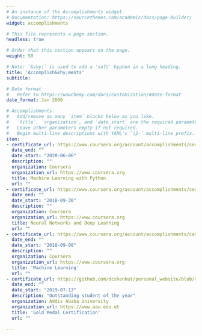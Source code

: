 ```yaml
---
# An instance of the Accomplishments widget.
# Documentation: https://sourcethemes.com/academic/docs/page-builder/
widget: accomplishments

# This file represents a page section.
headless: true

# Order that this section appears on the page.
weight: 50

# Note: `&shy;` is used to add a 'soft' hyphen in a long heading.
title: 'Accomplish&shy;ments'
subtitle:

# Date format
#   Refer to https://wowchemy.com/docs/customization/#date-format
date_format: Jan 2006

# Accomplishments.
#   Add/remove as many `item` blocks below as you like.
#   `title`, `organization`, and `date_start` are the required parameters.
#   Leave other parameters empty if not required.
#   Begin multi-line descriptions with YAML's `|2-` multi-line prefix.
item:
- certificate_url: https://www.coursera.org/account/accomplishments/certificate/WEHEM7SWSD4G
  date_end: ""
  date_start: "2020-06-06"
  description: ""
  organization: Coursera
  organization_url: https://www.coursera.org
  title: Machine Learning with Python
  url: ""
- certificate_url: https://www.coursera.org/account/accomplishments/certificate/WU52D5FLH6ZC
  date_end: ""
  date_start: "2018-09-30"
  description: ""
  organization: Coursera
  organization_url: https://www.coursera.org
  title: Neural Networks and Deep Learning
  url: ""
- certificate_url: https://www.coursera.org/account/accomplishments/certificate/CK4BUU5T8DER
  date_end: ""
  date_start: "2018-09-08"
  description: ""
  organization: Coursera
  organization_url: https://www.coursera.org
  title: 'Machine Learning'
  url: ""
- certificate_url: https://github.com/dcshenkut/personal_website/blob/master/static/media/Gold_medal_certification.pdf
  date_end: ""
  date_start: "2019-07-13"
  description: "Outstanding student of the year"
  organization: Addis Ababa University
  organization_url: https://www.aau.edu.et
  title: 'Gold Medal Certification'
  url: ""
 
---
```

